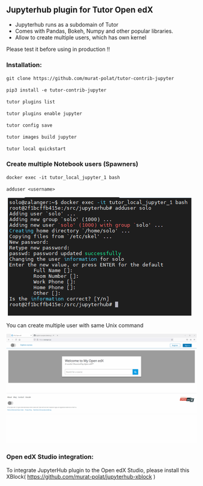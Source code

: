 ## Jupyterhub plugin for Tutor Open edX 

- Jupyterhub runs as a subdomain of Tutor
- Comes with Pandas, Bokeh, Numpy and other popular libraries.
- Allow to create multiple users, which has own kernel

Please test it before using in production !!


### Installation:

`git clone https://github.com/murat-polat/tutor-contrib-jupyter`

`pip3 install -e tutor-contrib-jupyter`

`tutor plugins list`

`tutor plugins enable jupyter`

`tutor config save`

`tutor images build jupyter`

`tutor local quickstart`


### Create multiple Notebook users (Spawners)

`docker exec -it tutor_local_jupyter_1 bash`

`adduser <username>`

![](/src/addUser.png)

You can create multiple user with same Unix command



![](/src/jupyterhub.gif)



### Open edX Studio integration:

To integrate JupyterHub plugin to the Open edX Studio, please install this XBlock( https://github.com/murat-polat/jupyterhub-xblock )



